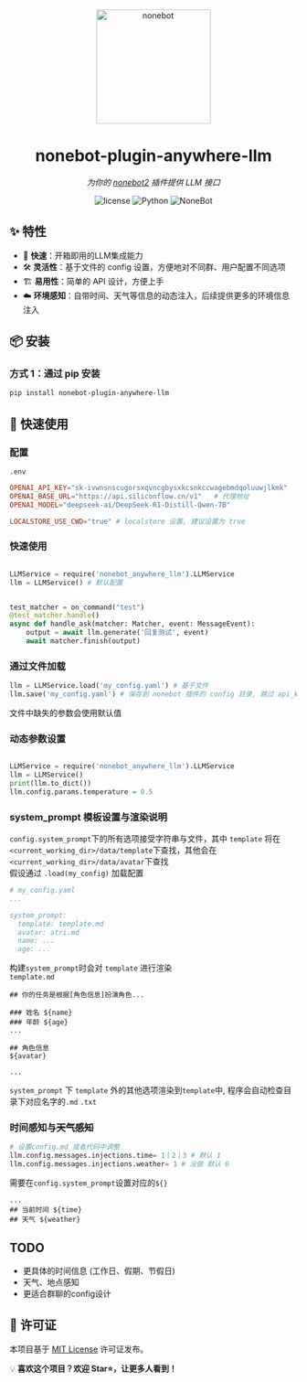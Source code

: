 
<div align="center">

  <a href="https://nonebot.dev/">
    <img src="https://nonebot.dev/logo.png" width="200" height="200" alt="nonebot">
  </a>

# nonebot-plugin-anywhere-llm


_为你的 [nonebot2](https://github.com/nonebot/nonebot2) 插件提供 LLM 接口_

<p align="center">
  <img src="https://img.shields.io/github/license/Zeta-qixi/nonebot-plugin-anywhere-llm" alt="license">
  <img src="https://img.shields.io/badge/python-3.9+-blue.svg" alt="Python">
  <img src="https://img.shields.io/badge/nonebot-2.4.0+-red.svg" alt="NoneBot">

</p>

</div>



## ✨ 特性  

- 🚀 **快速**：开箱即用的LLM集成能力 
- 🛠️ **灵活性**：基于文件的 config 设置，方便地对不同群、用户配置不同选项
- 🏗️ **易用性**：简单的 API 设计，方便上手  
- ☁️ **环境感知**：自带时间、天气等信息的动态注入，后续提供更多的环境信息注入  


## 📦 安装  

### 方式 1：通过 pip 安装
```sh
pip install nonebot-plugin-anywhere-llm
```



## 🚀 快速使用

### 配置
`.env`
```conf
OPENAI_API_KEY="sk-ivwnsnscugorsxqvncgbysxkcsnkccwagebmdqoluuwjlkmk"
OPENAI_BASE_URL="https://api.siliconflow.cn/v1"   # 代理地址
OPENAI_MODEL="deepseek-ai/DeepSeek-R1-Distill-Qwen-7B"

LOCALSTORE_USE_CWD="true" # localstore 设置, 建议设置为 true
```

### 快速使用

```python

LLMService = require('nonebot_anywhere_llm').LLMService
llm = LLMService() # 默认配置


test_matcher = on_command("test")
@test_matcher.handle()
async def handle_ask(matcher: Matcher, event: MessageEvent):  
    output = await llm.generate('回复测试', event)
    await matcher.finish(output)

```

### 通过文件加载

```python
llm = LLMService.load('my_config.yaml') # 基于文件
llm.save('my_config.yaml') # 保存到 nonebot 插件的 config 目录, 跳过 api_key
```
文件中缺失的参数会使用默认值


### 动态参数设置

```python

LLMService = require('nonebot_anywhere_llm').LLMService
llm = LLMService()
print(llm.to_dict())
llm.config.params.temperature = 0.5
```

### system_prompt 模板设置与渲染说明
`config.system_prompt`下的所有选项接受字符串与文件，其中 `template` 将在 `<current_working_dir>/data/template`下查找，其他会在`<current_working_dir>/data/avatar`下查找  
假设通过 `.load(my_config)` 加载配置
```yaml
# my_config.yaml
...

system_prompt:
  template: template.md
  avatar: atri.md
  name: ...
  age: ...

```
构建`system_prompt`时会对 `template` 进行渲染   
`template.md`
```text
## 你的任务是根据[角色信息]扮演角色...

### 姓名 ${name}
### 年龄 ${age}
...

## 角色信息
${avatar}

...

```
`system_prompt` 下 `template` 外的其他选项渲染到`template`中, 程序会自动检查目录下对应名字的`.md` `.txt`


### 时间感知与~~天气感知~~
```python
# 设置config.md 或者代码中调整
llm.config.messages.injections.time= 1｜2｜3 # 默认 1
llm.config.messages.injections.weather= 1 # 没做 默认 0
```
需要在`config.system_prompt`设置对应的`${}`
```
...
## 当前时间 ${time}
## 天气 ${weather}
```


## TODO
- 更具体的时间信息 (工作日、假期、节假日)
- 天气、地点感知 
- 更适合群聊的config设计

## 📜 许可证  

本项目基于 [MIT License](LICENSE) 许可证发布。

💡 **喜欢这个项目？欢迎 Star⭐，让更多人看到！**




